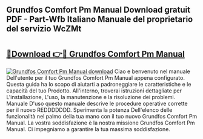 ## Grundfos Comfort Pm Manual Download gratuit PDF - Part-Wfb Italiano Manuale del proprietario del servizio WcZMt

# <h2><a href="http://dfcyfok.blite.top/?on=Grundfos+Comfort+Pm+Manual">🔗Download 👉🔴 Grundfos Comfort Pm Manual</a></h2>

[![Grundfos Comfort Pm Manual download](https://i.imgur.com/lujVjoI.png)](http://dfcyfok.blite.top/?on=Grundfos+Comfort+Pm+Manual)
Ciao e benvenuto nel manuale Dell'utente per il tuo Grundfos Comfort Pm Manual appena configurato. Questa guida ha lo scopo di aiutarti a padroneggiare le caratteristiche e le capacità del tuo Prodotto. All'interno, troverai istruzioni dettagliate per L'installazione, L'uso, la manutenzione e la risoluzione dei problemi. Manuale D'uso questo manuale descrive le procedure operative corrette per il nuovo REDDDDDDD. Sperimenta la potenza Dell'elenco delle funzionalità nel palmo della tua mano con il tuo nuovo Grundfos Comfort Pm Manual. La vostra soddisfazione è la nostra missione Grundfos Comfort Pm Manual. Ci impegniamo a garantire la tua massima soddisfazione.
